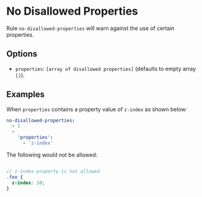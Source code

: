 # No Disallowed Properties

Rule `no-disallowed-properties` will warn against the use of certain properties. 

## Options

* `properties`: `[array of disallowed properties]` (defaults to empty array `[]`).

## Examples

When `properties` contains a property value of `z-index` as shown below:

```yaml
no-disallowed-properties:
  - 1
  -
    'properties':
      - 'z-index'
```

The following would not be allowed:

```scss

// z-index property is not allowed
.foo {
  z-index: 10;
}

```
